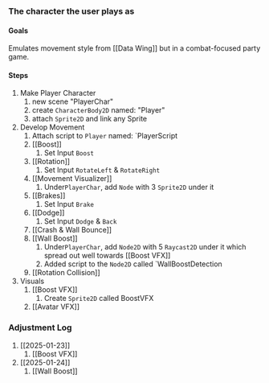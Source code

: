 ### The character the user plays as

#### Goals
Emulates movement style from [[Data Wing]] but in a combat-focused party game.

#### Steps
1) Make Player Character
	1) new scene "PlayerChar"
	2) create `CharacterBody2D` named: "Player"
	3) attach `Sprite2D` and link any Sprite
2) Develop Movement
	1) Attach script to `Player` named: `PlayerScript
	2) [[Boost]]
		1) Set Input `Boost`
	3) [[Rotation]]
		1) Set Input `RotateLeft` & `RotateRight`
	4) [[Movement Visualizer]]
		1) Under`PlayerChar`, add `Node` with 3 `Sprite2D` under it
	5) [[Brakes]]
		1) Set Input `Brake`
	6) [[Dodge]]
		1) Set Input `Dodge` & `Back`
	7) [[Crash & Wall Bounce]]
	8) [[Wall Boost]]
		1) Under`PlayerChar`, add `Node2D` with 5 `Raycast2D` under it which spread out well towards [[Boost VFX]]
		2) Added script to the `Node2D` called `WallBoostDetection
	9) [[Rotation Collision]] 
3) Visuals
	1) [[Boost VFX]]
		1) Create `Sprite2D` called BoostVFX
	2) [[Avatar VFX]]

### Adjustment Log
1) [[2025-01-23]]
	1) [[Boost VFX]]
2) [[2025-01-24]]
	1) [[Wall Boost]]